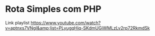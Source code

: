 # Rota Simples com PHP
Link playlist https://www.youtube.com/watch?v=aptnxs7VNgI&amp;list=PLyugqHiq-SKdmUGiWMLzLv2rp72RkmdSk
